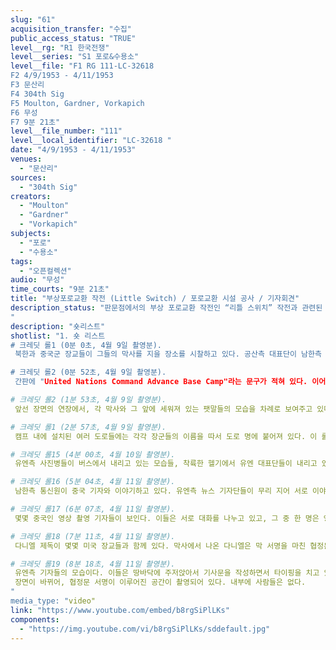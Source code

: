 ```yaml
---
slug: "61"
acquisition_transfer: "수집"
public_access_status: "TRUE"
level__rg: "R1 한국전쟁"
level__series: "S1 포로&수용소"
level__file: "F1 RG 111-LC-32618 
F2 4/9/1953 - 4/11/1953
F3 문산리 
F4 304th Sig
F5 Moulton, Gardner, Vorkapich
F6 무성
F7 9분 21초"
level__file_number: "111"
level__local_identifier: "LC-32618 "
date: "4/9/1953 - 4/11/1953"
venues: 
  - "문산리"
sources: 
  - "304th Sig"
creators: 
  - "Moulton"
  - "Gardner"
  - "Vorkapich"
subjects: 
  - "포로"
  - "수용소"
tags: 
  - "오픈컬렉션"
audio: "무성"
time_courts: "9분 21초"
title: "부상포로교환 작전 (Little Switch) / 포로교환 시설 공사 / 기자회견"
description_status: "판문점에서의 부상 포로교환 작전인 “리틀 스위치” 작전과 관련된 모습을 담고 있는 여러 영상들 중 하나이다. 영상은 4월 9일에서 11일에 걸쳐 촬영된 것이다. 판문점 인근의 수용동 및 막사를 짓기 위한 공사 장면, 각종 시설들의 모습, 회담장으로 이동하는 유엔 대표단과 기자회견 모습, 기자들의 모습 등등이 잡혀 있다.
"
description: "숏리스트"
shotlist: "1. 숏 리스트
# 크레딧 롤1 (0분 0초, 4월 9일 촬영분).
 북한과 중국군 장교들이 그들의 막사를 지을 장소를 시찰하고 있다. 공산측 대표단이 남한측 인사로 보이는 인원과 대화를 나누고 있다.

# 크레딧 롤2 (0분 52초, 4월 9일 촬영분).
 간판에 "United Nations Command Advance Base Camp"라는 문구가 적혀 있다. 이어지는 장면들에서는 이 캠프 내에 세워져 있는 여러 막사들과 깃발들의 모습을 각각 보여주고 있다 각 막사에는 이를 사용하는 장성들의 이름이 팻말로 적혀져 있다. 각각 ‘Adm Daniel’, ‘Lt Gen Harrison’, ‘Brig Gen Lee’, ‘Brig Gen Glenn’ 등이다. 

# 크레딧 롤2 (1분 53초, 4월 9일 촬영분).
 앞선 장면의 연장에서, 각 막사와 그 앞에 세워져 있는 팻말들의 모습을 차례로 보여주고 있다. “Dispensary”라는 영문과 만화가 그려져 있는 팻말을 보여준다. 약품 조제실로 사용되었다. 클로즈업하여 이발소용으로 사용된 막사의 모습을 보여준다.

# 크레딧 롤1 (2분 57초, 4월 9일 촬영분).
 캠프 내에 설치된 여러 도로들에는 각각 장군들의 이름을 따서 도로 명에 붙어져 있다. 이 롤에서는 각각의 도로명을 보여주는 팻말들을 연속적으로 보여주고 있다. 각각 'Clark Concourse', 'Ridgway Blvd', 'Joy Street', 'Garroway Path', 'Warner Walk', 'Nuckols Runway' 등의 이름이 붙어 있다.

# 크레딧 롤15 (4분 00초, 4월 10일 촬영분).
 유엔측 사진병들이 버스에서 내리고 있는 모습들, 착륙한 헬기에서 유엔 대표단들이 내리고 있는 모습들을 보여준다.

# 크레딧 롤16 (5분 04초, 4월 11일 촬영분).
 남한측 통신원이 중국 기자와 이야기하고 있다. 유엔측 뉴스 기자단들이 무리 지어 서로 이야기를 나누고 있다.

# 크레딧 롤17 (6분 07초, 4월 11일 촬영분).
 몇몇 중국인 영상 촬영 기자들이 보인다. 이들은 서로 대화를 나누고 있고, 그 중 한 명은 영상 파인더를 통해서 무엇인가를 지켜보고 있다. 장면이 바뀌어, 한 유엔측 장교가 헌병이 들고 있는 자루에 각종 편지 및 우편물들을 담고 있다. 그 주변에 있는 사진병들은 무엇인가를 기다리며 담배를 피고 담소를 나누고 있다.

# 크레딧 롤18 (7분 11초, 4월 11일 촬영분).
 다니엘 제독이 몇몇 미국 장교들과 함께 있다. 막사에서 나온 다니엘은 막 서명을 마친 협정문을 흔들어 보여주고 있다. 장면이 바뀌고, 기자들에게 다가간 다니엘이 무엇인가를 이야기하고 있고, 클로즈업된 화면에서 테이프 리코더의 릴이 돌아가고 있는 모습들을 보여준다.

# 크레딧 롤19 (8분 18초, 4월 11일 촬영분).
 유엔측 기자들의 모습이다. 이들은 땅바닥에 주저앉아서 기사문을 작성하면서 타이핑을 치고 있다. 몇몇은 손으로 무엇인가를 적고 있다.
 장면이 바뀌어, 협정문 서명이 이루어진 공간이 촬영되어 있다. 내부에 사람들은 없다.
"
media_type: "video"
link: "https://www.youtube.com/embed/b8rgSiPlLKs"
components: 
  - "https://img.youtube.com/vi/b8rgSiPlLKs/sddefault.jpg"
---
```

